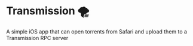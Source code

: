 # Transmission 🌪️

A simple iOS app that can open torrents from Safari and upload them to a Transmission RPC server
